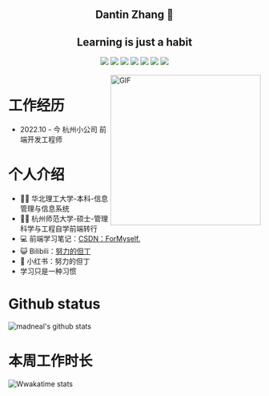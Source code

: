 

<p align="center">
<h2 height="200px" align="center">Dantin Zhang 👋</h2>
<h2 align="center">Learning is just a habit</h3>
</p>



<p align="center">
<div align="center">
  <img src="https://img.shields.io/badge/-JavaScript-f6da1c?style=flat&logo=javascript&logoColor=white">
  <!-- <img src="https://img.shields.io/badge/-TypeScript-2b6dbf?style=flat&logo=typescript&logoColor=white">
       <img src="https://img.shields.io/badge/-React-00b4ce?style=flat&logo=react&logoColor=white">
       <img src="https://img.shields.io/badge/-Next-black?style=flat&logo=next.js&logoColor=white">
       <img src="https://img.shields.io/badge/-Node.js-3C873A?style=flat&logo=Node.js&logoColor=white">
  -->
  <img src="https://img.shields.io/badge/-Vue-46b882?style=flat&logo=vue.js&logoColor=white">
  <img src="https://img.shields.io/badge/-Git-ee462c?style=flat&logo=git&logoColor=white">
  <img src="https://img.shields.io/badge/-Github-black?style=flat&logo=github">
  <img src="https://img.shields.io/badge/-Webpack-%232C3A42?style=flat-square&logo=webpack">
  <img src="https://img.shields.io/badge/wechat_miniprogram-09b955?style=flat&logo=wechat&logoColor=white">
  <img src="https://img.shields.io/badge/-less-bf608e?style=flat&logo=less&logoColor=white">
</div>

<br />

<img align="right" alt="GIF" src="https://github.com/devSouvik/devSouvik/blob/master/gif4.gif?raw=true" width="300"/>


# 工作经历

- 2022.10 - 今        杭州小公司             前端开发工程师

# 个人介绍

- 👨‍💻 华北理工大学-本科-信息管理与信息系统
- 👨‍💻 杭州师范大学-硕士-管理科学与工程自学前端转行
- 💻 前端学习笔记：<a href="https://blog.csdn.net/weixin_42044763" target="_blank">CSDN：ForMyself.</a>
- 😺 Bilibili：<a href="https://space.bilibili.com/89821082" target="_blank">努力的但丁</a>
- 🌝 小红书：努力的但丁
- 学习只是一种习惯


# Github status

![madneal's github stats](https://github-readme-stats.vercel.app/api?username=ForMyselfs&show_icons=true&theme=radical) 

# 本周工作时长
![Wwakatime stats](https://github-readme-stats-taupe-two.vercel.app/api/wakatime?username=ForMyselfs&hide_title=true&hide_border=true&langs_count=5&bg_color=00000000&text_color=777)



